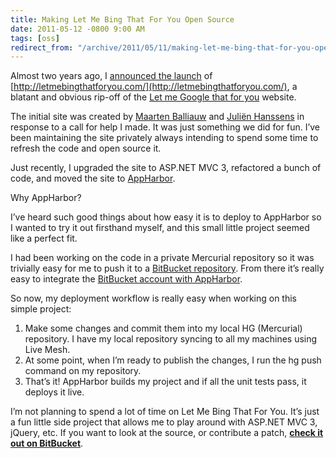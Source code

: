 ```yaml
---
title: Making Let Me Bing That For You Open Source
date: 2011-05-12 -0800 9:00 AM
tags: [oss]
redirect_from: "/archive/2011/05/11/making-let-me-bing-that-for-you-open-source.aspx/"
---
```


Almost two years ago, I [announced the
launch](https://haacked.com/archive/2009/10/16/announcing-let-me-bing-that-for-you.aspx "Announcing LetMeBingThatForYou.com")
of [http://letmebingthatforyou.com/](http://letmebingthatforyou.com/), a
blatant and obvious rip-off of the [Let me Google that for
you](http://lmgtfy.com/) website.

The initial site was created by [Maarten
Balliauw](http://blog.maartenballiauw.be/ "Maarten's Blog") and [Juliën
Hanssens](http://hanssens.org/ "Juliën's Website") in response to a call
for help I made. It was just something we did for fun. I’ve been
maintaining the site privately always intending to spend some time to
refresh the code and open source it.

Just recently, I upgraded the site to ASP.NET MVC 3, refactored a bunch
of code, and moved the site to
[AppHarbor](http://appharbor.com/ "AppHarbor").

Why AppHarbor?

I’ve heard such good things about how easy it is to deploy to AppHarbor
so I wanted to try it out firsthand myself, and this small little
project seemed like a perfect fit.

I had been working on the code in a private Mercurial repository so it
was trivially easy for me to push it to a [BitBucket
repository](https://bitbucket.org/haacked/letmebingthatforyou/ "LMBTFY BitBucket").
From there it’s really easy to integrate the [BitBucket account with
AppHarbor](http://support.appharbor.com/kb/getting-started/using-mercurial-on-appharbor "Using BitBucket with AppHarbor").

So now, my deployment workflow is really easy when working on this
simple project:

1.  Make some changes and commit them into my local HG (Mercurial)
    repository. I have my local repository syncing to all my machines
    using Live Mesh.
2.  At some point, when I’m ready to publish the changes, I run the hg
    push command on my repository.
3.  That’s it! AppHarbor builds my project and if all the unit tests
    pass, it deploys it live.

I’m not planning to spend a lot of time on Let Me Bing That For You.
It’s just a fun little side project that allows me to play around with
ASP.NET MVC 3, jQuery, etc. If you want to look at the source, or
contribute a patch, **[check it out on
BitBucket](https://bitbucket.org/haacked/letmebingthatforyou/ "LetMeBingThatForYou on BitBucket")**.

